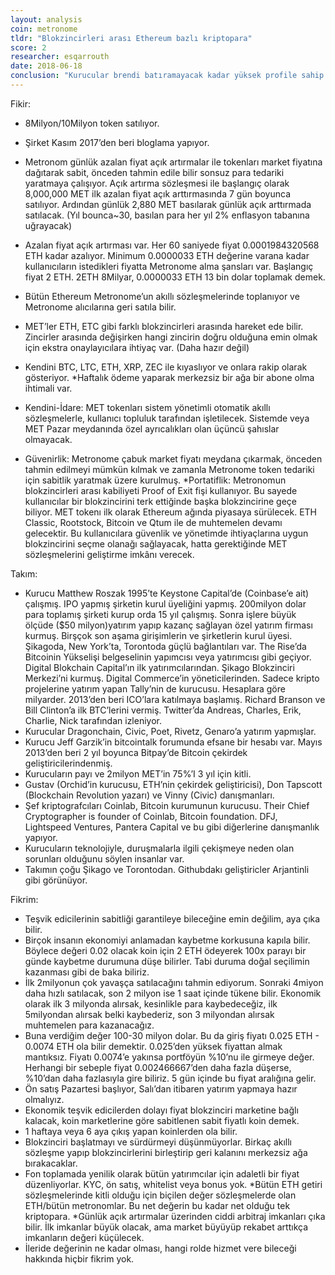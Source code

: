 ```yaml
---
layout: analysis
coin: metronome
tldr: "Blokzincirleri arası Ethereum bazlı kriptopara"
score: 2
researcher: esqarrouth
date: 2018-06-18
conclusion: "Kurucular brendi batıramayacak kadar yüksek profile sahip. Kendi risk/değer hesaplamanı yaparak kesinlikle almaya hazırlanmalısın. Dahil olmak istiyorsak tokenların hangi hızda satıldığını takip etmemiz gerekiyor. "
---
```


Fikir:
* 8Milyon/10Milyon token satılıyor.
* Şirket Kasım 2017’den beri bloglama yapıyor. 
* Metronom günlük azalan fiyat açık artırmalar ile tokenları market fiyatına dağıtarak sabit, önceden tahmin edile bilir sonsuz para tedariki yaratmaya çalışıyor. Açık artırma sözleşmesi ile başlangıç olarak 8,000,000 MET ilk azalan fiyat açık arttırmasında 7 gün boyunca satılıyor. Ardından günlük 2,880 MET basılarak günlük açık arttırmada satılacak. (Yıl bounca~30, basılan para her yıl 2% enflasyon tabanına uğrayacak) 
* Azalan fiyat açık artırması var. Her 60 saniyede fiyat 0.0001984320568 ETH kadar azalıyor. Minimum 0.0000033 ETH değerine varana kadar kullanıcıların istedikleri fiyatta Metronome alma şansları var. Başlangıç fiyat 2 ETH. 2ETH 8Milyar, 0.0000033 ETH 13 bin dolar toplamak demek.
* Bütün Ethereum Metronome’un akıllı sözleşmelerinde toplanıyor ve Metronome alıcılarına geri satıla bilir. 
* MET’ler ETH, ETC gibi farklı blokzincirleri arasında hareket ede bilir. Zincirler arasında değişirken hangi zincirin doğru olduğuna emin olmak için ekstra onaylayıcılara ihtiyaç var. (Daha hazır değil)
* Kendini BTC, LTC, ETH, XRP, ZEC ile kıyaslıyor ve onlara rakip olarak gösteriyor. 
*Haftalık ödeme yaparak merkezsiz bir ağa bir abone olma ihtimali var. 

* Kendini-İdare: MET tokenları sistem yönetimli otomatik akıllı sözleşmelerle, kullanıcı topluluk tarafından işletilecek. Sistemde veya MET Pazar meydanında özel ayrıcalıkları olan üçüncü şahıslar olmayacak. 
*  Güvenirlik: Metronome çabuk market fiyatı meydana çıkarmak, önceden tahmin edilmeyi mümkün kılmak ve zamanla Metronome token tedariki için sabitlik yaratmak üzere kurulmuş.
*Portatiflik: Metronomun blokzincirleri arası kabiliyeti Proof of Exit fişi kullanıyor. Bu sayede kullanıcılar bir blokzincirini terk ettiğinde başka blokzincirine geçe biliyor. MET tokenı ilk olarak Ethereum ağında piyasaya sürülecek. ETH Classic, Rootstock, Bitcoin ve Qtum ile de muhtemelen devamı gelecektir. Bu kullanıcılara güvenlik ve yönetimde ihtiyaçlarına uygun blokzincirini seçme olanağı sağlayacak, hatta gerektiğinde MET sözleşmelerini geliştirme imkânı verecek.  

Takım:
* Kurucu Matthew Roszak 1995’te Keystone Capital’de (Coinbase’e ait) çalışmış. IPO yapmış şirketin kurul üyeliğini yapmış. 200milyon dolar para toplamış şirketi kurup orda 15 yıl çalışmış. Sonra işlere büyük ölçüde ($50 milyon)yatırım yapıp kazanç sağlayan özel yatırım firması kurmuş. Birşçok son aşama girişimlerin ve şirketlerin kurul üyesi. Şikagoda, New York’ta, Torontoda güçlü bağlantıları var. The Rise’da Bitcoinin Yükselişi belgeselinin yapımcısı veya yatırımcısı gibi geçiyor. Digital Blokchain Capital’ın ilk yatırımcılarından. Şikago Blokzinciri Merkezi’ni kurmuş. Digital Commerce’in yöneticilerinden. Sadece kripto projelerine yatırım yapan Tally’nin de kurucusu. Hesaplara göre milyarder. 2013’den beri ICO’lara katılmaya başlamış. Richard Branson ve Bill Clinton’a ilk BTC’lerini vermiş. Twitter’da Andreas, Charles, Erik, Charlie, Nick tarafından izleniyor.  
* Kurucular Dragonchain, Civic, Poet, Rivetz, Genaro’a yatırım yapmışlar.
* Kurucu Jeff Garzik’in bitcointalk forumunda efsane bir hesabı var. Mayıs 2013’den beri 2 yıl boyunca Bitpay’de Bitcoin çekirdek geliştiricilerindenmiş.
* Kurucuların payı ve 2milyon MET’in 75%’I 3 yıl için kitli.
* Gustav (Orchid’in kurucusu, ETH’nin çekirdek geliştiricisi), Don Tapscott (Blockchain Revolution yazarı) ve Vinny (Civic) danışmanları.
* Şef kriptografcıları Coinlab, Bitcoin kurumunun kurucusu. Their Chief Cryptographer is founder of Coinlab, Bitcoin foundation. DFJ, Lightspeed Ventures, Pantera Capital ve bu gibi diğerlerine danışmanlık yapıyor.
* Kurucuların teknolojiyle, duruşmalarla ilgili çekişmeye neden olan sorunları olduğunu söylen insanlar var.
* Takımın çoğu Şikago ve Torontodan. Githubdakı geliştiricler Arjantinli gibi görünüyor. 

Fikrim:
* Teşvik edicilerinin sabitliği garantileye bileceğine emin değilim, aya çıka bilir.
* Birçok insanın ekonomiyi anlamadan kaybetme korkusuna kapıla bilir. Böylece değeri 0.02 olacak koin için 2 ETH ödeyerek 100x parayı bir günde kaybetme durumuna düşe bilirler. Tabi duruma doğal seçilimin kazanması gibi de baka biliriz.   
*  İlk 2milyonun çok yavaşça satılacağını tahmin ediyorum. Sonraki 4miyon daha hızlı satılacak, son 2 milyon ise 1 saat içinde tükene bilir. Ekonomik olarak ilk 3 milyonda alırsak, kesinlikle para kaybedeceğiz, ilk 5milyondan alırsak belki kaybederiz, son 3 milyondan alırsak muhtemelen para kazanacağız. 
* Buna verdiğim değer 100-30 milyon dolar. Bu da giriş fiyatı 0.025 ETH - 0.0074 ETH ola bilir demektir. 0.025’den yüksek fiyattan almak mantıksız. Fiyatı 0.0074’e yakınsa portföyün %10’nu ile girmeye değer. Herhangi bir sebeple fiyat 0.002466667’den daha fazla düşerse, %10’dan daha fazlasıyla gire biliriz. 5 gün içinde bu fiyat aralığına gelir.
* Ön satış Pazartesi başlıyor, Salı’dan itibaren yatırım yapmaya hazır olmalıyız. 
* Ekonomik teşvik edicilerden dolayı fiyat blokzinciri marketine bağlı kalacak, koin marketlerine göre sabitlenen sabit fiyatlı koin demek. 
* 1 haftaya veya 6 aya çıkış yapan koinlerden ola bilir.
* Blokzinciri başlatmayı ve sürdürmeyi düşünmüyorlar. Birkaç akıllı sözleşme yapıp blokzincirlerini birleştirip geri kalanını merkezsiz ağa bırakacaklar.
* Fon toplamada yenilik olarak bütün yatırımcılar için adaletli bir fiyat düzenliyorlar. KYC, ön satış, whitelist veya bonus yok.
*Bütün ETH getiri sözleşmelerinde kitli olduğu için biçilen değer sözleşmelerde olan ETH/bütün metronomlar. Bu net değerin bu kadar net olduğu tek kriptopara.
 *Günlük açık artırmalar üzerinden ciddi arbitraj imkanları çıka bilir. İlk imkanlar büyük olacak, ama market büyüyüp rekabet arttıkça imkanların değeri küçülecek.
* İleride değerinin ne kadar olması, hangi rolde hizmet vere bileceği hakkında hiçbir fikrim yok. 
